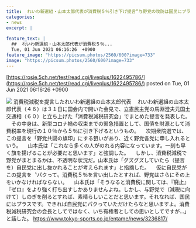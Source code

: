 ```yaml
---
title:  れいわ新選組・山本太郎代表が消費税５％引き下げ提言“与野党の攻防は国民にプラス”  
categories:
- news
excerpt: |
  
feature_text: |
  ##  れいわ新選組・山本太郎代表が消費税５％...
  Tue, 01 Jun 2021 06:16:26  +0900
feature_image: "https://picsum.photos/2560/600?image=733"
image: "https://picsum.photos/2560/600?image=733"
---
```


[https://rosie.5ch.net/test/read.cgi/liveplus/1622495786/](https://rosie.5ch.net/test/read.cgi/liveplus/1622495786/)
posted on Tue, 01 Jun 2021 06:16:26  +0900

<!--more-->

![](https://img.tokyo-sports.co.jp/wp-content/uploads/2021/06/8c44a450fde882631c8ec2ebdfdc1d65-338x450.jpg) 消費税減税を提言したれいわ新選組の山本太郎代表 　れいわ新選組の山本太郎代表（４６）は３１日に国会内で開いた会見で、立憲民主党の馬淵澄夫元国土交通相（６０）と立ち上げた「消費税減税研究会」でまとめた提言を発表した。 　その中身は、新型コロナ禍の収束までの緊急措置として、国債を財源として消費税率を現行の１０％から５％に引き下げるというもの。 　次期衆院選では、この提言を「野党共闘の旗印」にする狙いがあり、近く野党各党に申し入れるという。 　山本氏は「これなら多くの人がのれる内容になっています。一刻も早く旗を揚げることが必要だと思います」と強調した。 　しかし、消費税減税で野党がまとまるかは、不透明な状況だ。山本氏は「グズグズしていたら（提言を）自民党に出し抜かれることが考えられます」と指摘した。 　仮に自民党がこの提言を〝パクって〟消費税５％を言い出したとすれば、野党はさらにその上をいかなければならない。 　山本氏は「そうなると消費税に関しては、『廃止』『ゼロ』をより強く打ち出すしかありませんよね。しかし、与野党で（減税に向けて）しのぎを削るとすれば、素晴らしいことだと思います。それなれば、国民にはプラスです。できれば自民党にパクっていただけたらなと思いますよ。消費税減税研究会の会長としてではなく、いち有権者としての思いとしてですが…」と話した。 https://www.tokyo-sports.co.jp/entame/news/3236817/
